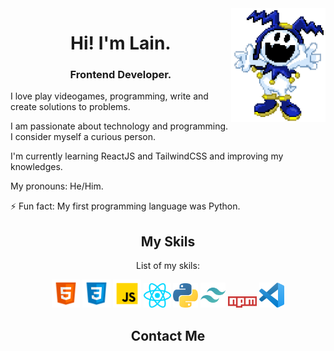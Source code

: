 <img src="https://raw.githubusercontent.com/LaindomJS/LaindomJS/master/assets/jack frost.png" width="30%" align="right">


<h1 align="center">Hi! I'm Lain.</h1> 
<h3 align="center">Frontend Developer.</h2>

I love play videogames, programming, write and create solutions to problems. 

I am passionate about technology and programming. I consider myself a curious person.

I'm currently learning ReactJS and TailwindCSS and improving my knowledges.

My pronouns: He/Him.

⚡ Fun fact: My first programming language was Python.


<h2 align="center">My Skils</h2>
<p align="center">List of my skils:</p>


<p align="center">
<img src="https://raw.githubusercontent.com/LaindomJS/LaindomJS/master/assets/html5.svg" width="45px" />
<img src="https://raw.githubusercontent.com/LaindomJS/LaindomJS/master/assets/CSS3.png" width="45px" />
<img src="https://raw.githubusercontent.com/LaindomJS/LaindomJS/master/assets/javascript.png" width="45px" />
<img src="https://raw.githubusercontent.com/LaindomJS/LaindomJS/master/assets/react-js.svg" width="44px" />
<img src="https://raw.githubusercontent.com/LaindomJS/LaindomJS/master/python-5.svg" width="40px" />
<img src="https://raw.githubusercontent.com/LaindomJS/LaindomJS/master/tailwindcss-icon.svg" width="40px" margin-right="5px"/>
<img src="https://raw.githubusercontent.com/LaindomJS/LaindomJS/master/npm.svg" width="46px" />
<img src="https://raw.githubusercontent.com/LaindomJS/LaindomJS/master/visualstudiocode.svg" width="40px" />
</p>


<h2 align="center">Contact Me</h2>

<p align="center">
  
  </p>
  
